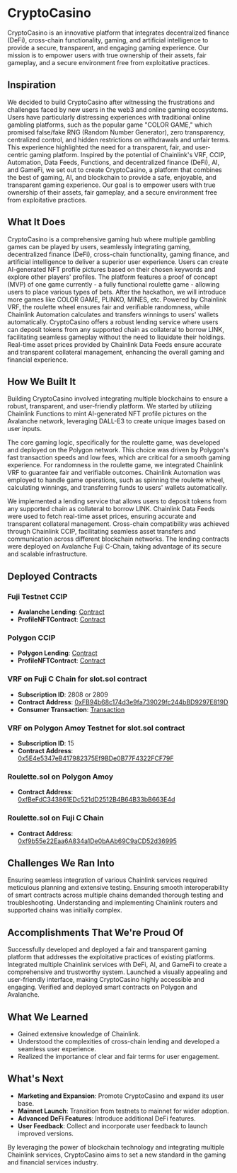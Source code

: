 # CryptoCasino

CryptoCasino is an innovative platform that integrates decentralized finance (DeFi), cross-chain functionality, gaming, and artificial intelligence to provide a secure, transparent, and engaging gaming experience. Our mission is to empower users with true ownership of their assets, fair gameplay, and a secure environment free from exploitative practices.

## Inspiration

We decided to build CryptoCasino after witnessing the frustrations and challenges faced by new users in the web3 and online gaming ecosystems. Users have particularly distressing experiences with traditional online gambling platforms, such as the popular game "COLOR GAME," which promised false/fake RNG (Random Number Generator), zero transparency, centralized control, and hidden restrictions on withdrawals and unfair terms. This experience highlighted the need for a transparent, fair, and user-centric gaming platform. Inspired by the potential of Chainlink's VRF, CCIP, Automation, Data Feeds, Functions, and decentralized finance (DeFi), AI, and GameFi, we set out to create CryptoCasino, a platform that combines the best of gaming, AI, and blockchain to provide a safe, enjoyable, and transparent gaming experience. Our goal is to empower users with true ownership of their assets, fair gameplay, and a secure environment free from exploitative practices.

## What It Does

CryptoCasino is a comprehensive gaming hub where multiple gambling games can be played by users, seamlessly integrating gaming, decentralized finance (DeFi), cross-chain functionality, gaming finance, and artificial intelligence to deliver a superior user experience. Users can create AI-generated NFT profile pictures based on their chosen keywords and explore other players' profiles. The platform features a proof of concept (MVP) of one game currently - a fully functional roulette game - allowing users to place various types of bets. After the hackathon, we will introduce more games like COLOR GAME, PLINKO, MINES, etc. Powered by Chainlink VRF, the roulette wheel ensures fair and verifiable randomness, while Chainlink Automation calculates and transfers winnings to users' wallets automatically. CryptoCasino offers a robust lending service where users can deposit tokens from any supported chain as collateral to borrow LINK, facilitating seamless gameplay without the need to liquidate their holdings. Real-time asset prices provided by Chainlink Data Feeds ensure accurate and transparent collateral management, enhancing the overall gaming and financial experience.

## How We Built It

Building CryptoCasino involved integrating multiple blockchains to ensure a robust, transparent, and user-friendly platform. We started by utilizing Chainlink Functions to mint AI-generated NFT profile pictures on the Avalanche network, leveraging DALL-E3 to create unique images based on user inputs.

The core gaming logic, specifically for the roulette game, was developed and deployed on the Polygon network. This choice was driven by Polygon's fast transaction speeds and low fees, which are critical for a smooth gaming experience. For randomness in the roulette game, we integrated Chainlink VRF to guarantee fair and verifiable outcomes. Chainlink Automation was employed to handle game operations, such as spinning the roulette wheel, calculating winnings, and transferring funds to users' wallets automatically.

We implemented a lending service that allows users to deposit tokens from any supported chain as collateral to borrow LINK. Chainlink Data Feeds were used to fetch real-time asset prices, ensuring accurate and transparent collateral management. Cross-chain compatibility was achieved through Chainlink CCIP, facilitating seamless asset transfers and communication across different blockchain networks. The lending contracts were deployed on Avalanche Fuji C-Chain, taking advantage of its secure and scalable infrastructure.

## Deployed Contracts

### Fuji Testnet CCIP
- **Avalanche Lending**: [Contract](https://testnet.snowtrace.io/address/0xf25B0cBCA90Ac97e3037488Bb64F0E0D9D706597)
- **ProfileNFTContract**: [Contract](https://testnet.snowtrace.io/address/0x11d839AcBe82440228F0Cd14922A3092f7CaeaC7)

### Polygon CCIP
- **Polygon Lending**: [Contract](https://www.oklink.com/amoy/address/0x42fc1d53ecf8b4c46989da0d44f07490668338c8)
- **ProfileNFTContract**: [Contract](https://www.oklink.com/amoy/address/0x8d36089ab6efdb3feb2d8ed42f7ec80f3c6d2b11/contract)

### VRF on Fuji C Chain for slot.sol contract
- **Subscription ID**: 2808 or 2809
- **Contract Address**: [0xFB94b68c174d3e9fa739029fc244bBD9297E819D](https://testnet.snowtrace.io/address/0xFB94b68c174d3e9fa739029fc244bBD9297E819D)
- **Consumer Transaction**: [Transaction](https://testnet.snowtrace.io/tx/0x05a135f20151b6ac60ad8f859d0f86fb483f05b589355c269dfe777c244d3a95)

### VRF on Polygon Amoy Testnet for slot.sol contract
- **Subscription ID**: 15
- **Contract Address**: [0x5E4e5347eB417982375Ef9BDe0B77F4322FCF79F](https://www.oklink.com/amoy/address/0x5e4e5347eb417982375ef9bde0b77f4322fcf79f)

### Roulette.sol on Polygon Amoy
- **Contract Address**: [0xfBeFdC343861EDc521dD2512B4B64B33bB663E4d](https://www.oklink.com/amoy/address/0xfbefdc343861edc521dd2512b4b64b33bb663e4d)

### Roulette.sol on Fuji C Chain
- **Contract Address**: [0xf9b55e22Eaa6A834a1De0bAAb69C9aCD52d36995](https://testnet.snowtrace.io/address/0xa6D6f4556B022c0C7051d62E071c0ACecE5a1228?q=0xf9b55e22Eaa6A834a1De0bAAb69C9aCD52d36995)

## Challenges We Ran Into

Ensuring seamless integration of various Chainlink services required meticulous planning and extensive testing. Ensuring smooth interoperability of smart contracts across multiple chains demanded thorough testing and troubleshooting. Understanding and implementing Chainlink routers and supported chains was initially complex.

## Accomplishments That We're Proud Of

Successfully developed and deployed a fair and transparent gaming platform that addresses the exploitative practices of existing platforms. Integrated multiple Chainlink services with DeFi, AI, and GameFi to create a comprehensive and trustworthy system. Launched a visually appealing and user-friendly interface, making CryptoCasino highly accessible and engaging. Verified and deployed smart contracts on Polygon and Avalanche.

## What We Learned

- Gained extensive knowledge of Chainlink.
- Understood the complexities of cross-chain lending and developed a seamless user experience.
- Realized the importance of clear and fair terms for user engagement.

## What's Next

- **Marketing and Expansion**: Promote CryptoCasino and expand its user base.
- **Mainnet Launch**: Transition from testnets to mainnet for wider adoption.
- **Advanced DeFi Features**: Introduce additional DeFi features.
- **User Feedback**: Collect and incorporate user feedback to launch improved versions.

By leveraging the power of blockchain technology and integrating multiple Chainlink services, CryptoCasino aims to set a new standard in the gaming and financial services industry.
